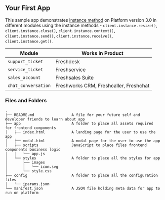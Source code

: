 ## Your First App

This sample app demonstrates [instance method](https://developers-dev.freshworks.com/docs/app-sdk/v3.0/support_ticket/advanced-interfaces/instance-method/) on Platform version 3.0 in different modules using the instance methods - `client.instance.resize()`, `client.instance.close()`, `client.instance.context()`, `client.instance.send()`, `client.instance.receive()`, `client.instance.get()`.

| Module | Works in Product |
| ----- | ------- |
| `support_ticket` | Freshdesk |
| `service_ticket` | Freshservice |
| `sales_account` | Freshsales Suite |
| `chat_conversation` | Freshworks CRM, Freshcaller, Freshchat |

### Files and Folders
    .
    ├── README.md                 A file for your future self and developer friends to learn about app
    ├── app                       A folder to place all assets required for frontend components
    │   ├── index.html            A landing page for the user to use the app
    │   ├── modal.html            A modal page for the user to use the app
    │   ├── scripts               JavaScript to place files frontend components business logic
    │   │   └── app.js
    │   └── styles                A folder to place all the styles for app
    │       ├── images
    │       │   └── icon.svg
    │       └── style.css
    ├── config                    A folder to place all the configuration files
    │   └── iparams.json
    └── manifest.json             A JSON file holding meta data for app to run on platform

